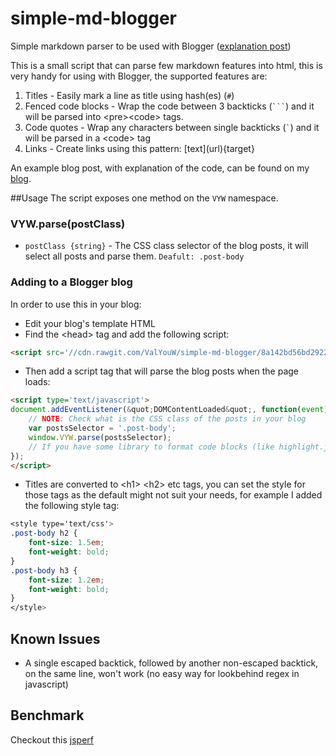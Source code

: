 # simple-md-blogger
Simple markdown parser to be used with Blogger ([explanation post](http://www.valyouw.com/2015/06/test-md.html))

This is a small script that can parse few markdown features into html, this is very handy for using with Blogger, the supported features are:

1. Titles - Easily mark a line as title using hash(es) (`#`)
2. Fenced code blocks - Wrap the code between 3 backticks (<code>```</code>) and it will be parsed into &lt;pre>&lt;code>  tags.
3. Code quotes - Wrap any characters between single backticks (<code>`</code>) and it will be parsed in a &lt;code> tag
4. Links - Create links using this pattern: \[text\](url){target}

An example blog post, with explanation of the code, can be found on my [blog](http://www.valyouw.com/2015/06/test-md.html).

##Usage
The script exposes one method on the `VYW` namespace.
### VYW.parse(postClass)
* `postClass {string}` - The CSS class selector of the blog posts, it will select all posts and parse them. `Deafult: .post-body`

### Adding to a Blogger blog
In order to use this in your blog:

* Edit your blog's template HTML
* Find the &lt;head> tag and add the following script:
```html
<script src='//cdn.rawgit.com/ValYouW/simple-md-blogger/8a142bd56bd29221e5a73e746f49462b7046ebc4/blogger-md.js'/>
```
* Then add a script tag that will parse the blog posts when the page loads:
```html
<script type='text/javascript'>
document.addEventListener(&quot;DOMContentLoaded&quot;, function(event) {
    // NOTE: Check what is the CSS class of the posts in your blog
    var postsSelector = '.post-body';
    window.VYW.parse(postsSelector);
    // If you have some library to format code blocks (like highlight.js), call it now.
});
</script>
```
* Titles are converted to &lt;h1> &lt;h2> etc tags, you can set the style for those tags as the default might not suit your needs, for example I added the following style tag:
```css
<style type='text/css'>
.post-body h2 {
    font-size: 1.5em;
    font-weight: bold;
}
.post-body h3 {
    font-size: 1.2em;
    font-weight: bold;
}
</style>
```

## Known Issues
* A single escaped backtick, followed by another non-escaped backtick, on the same line, won't work (no easy way for lookbehind regex in javascript)

## Benchmark
Checkout this [jsperf](http://jsperf.com/vyw-md-parsing)